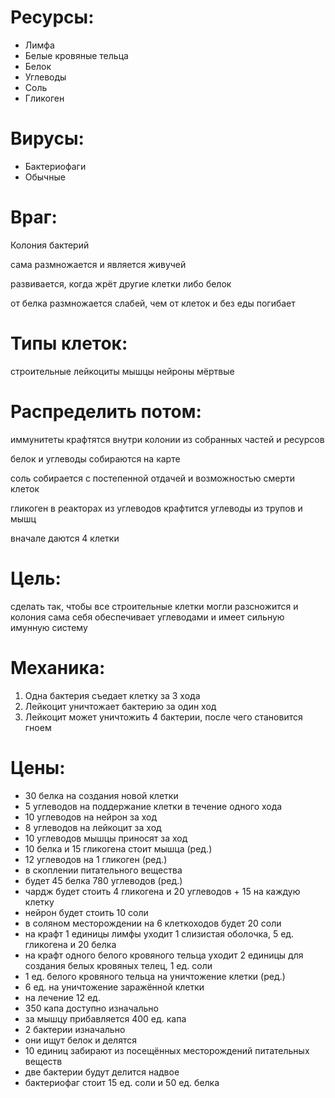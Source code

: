 # Ресурсы:
* Лимфа
* Белые кровяные тельца
* Белок
* Углеводы
* Соль
* Гликоген

# Вирусы:
* Бактериофаги
* Обычные

# Враг:
Колония бактерий

сама размножается и является живучей

развивается, когда жрёт другие клетки
либо белок

от белка размножается слабей, чем от клеток
и без еды погибает

# Типы клеток:
строительные
лейкоциты
мышцы
нейроны
мёртвые

# Распределить потом:
иммунитеты крафтятся внутри колонии из собранных частей и ресурсов

белок и углеводы собираются на карте

соль собирается с постепенной отдачей и возможностью смерти клеток

гликоген в реакторах из углеводов крафтится
углеводы из трупов и мышц

вначале даются 4 клетки

# Цель:
сделать так, чтобы все строительные клетки могли разсножится
и
колония сама себя обеспечивает
углеводами
и имеет сильную имунную систему

# Механика:
1. Одна бактерия съедает клетку за 3 хода
2. Лейкоцит уничтожает бактерию за один ход
3. Лейкоцит может уничтожить 4 бактерии, после чего становится гноем


# Цены:
* 30 белка на создания новой клетки
* 5 углеводов на поддержание клетки в течение одного хода
* 10 углеводов на нейрон за ход
* 8 углеводов на лейкоцит за ход
* 10 углеводов мышцы приносят за ход
* 10 белка и 15 гликогена стоит мышца (ред.)
* 12 углеводов на 1 гликоген (ред.)
* в скоплении питательного вещества
* будет 45 белка 780 углеводов (ред.)
* чардж будет стоить 4 гликогена и 20 углеводов + 15 на каждую клетку
* нейрон будет стоить 10 соли
* в соляном месторождении на 6 клеткоходов будет 20 соли
* на крафт 1 единицы лимфы уходит 1 слизистая оболочка, 5 ед. гликогена и 20 белка
* на крафт одного белого кровяного тельца уходит 2 единицы для создания белых кровяных телец, 1 ед. соли
* 1 ед. белого кровяного тельца на уничтожение клетки (ред.)
* 6 ед. на уничтожение заражённой клетки
* на лечение 12 ед.
* 350 капа доступно изначально
* за мышцу прибавляется 400 ед. капа
* 2 бактерии изначально
* они ищут белок и делятся
* 10 единиц забирают из посещённых месторождений питательных веществ
* две бактерии будут делится надвое
* бактериофаг стоит 15 ед. соли и 50 ед. белка
